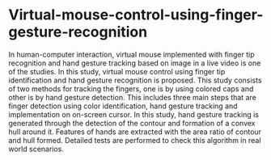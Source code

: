 # Virtual-mouse-control-using-finger-gesture-recognition
In human-computer interaction, virtual mouse implemented with finger tip recognition and hand gesture
tracking based on image in a live video is one of the studies. In this study, virtual mouse control using finger tip identification
and hand gesture recognition is proposed. This study consists of two methods for tracking the fingers, one is by using colored
caps and other is by hand gesture detection. This includes three main steps that are finger detection using color identification,
hand gesture tracking and implementation on on-screen cursor. In this study, hand gesture tracking is generated through the
detection of the contour and formation of a convex hull around it. Features of hands are extracted with the area ratio of
contour and hull formed. Detailed tests are performed to check this algorithm in real world scenarios.
